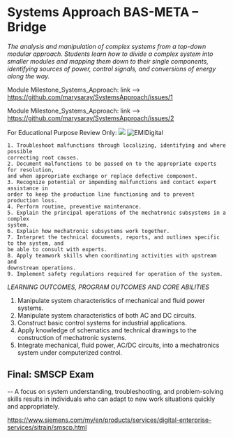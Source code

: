 # Systems Approach BAS-META – Bridge
*The analysis and manipulation of complex systems from a top-down modular approach. Students learn how to divide a complex system into smaller modules and mapping them down to their single components, identifying sources of power, control signals, and conversions of energy along the way.*

Module Milestone_Systems_Approach: link --> https://github.com/marysaray/SystemsApproach/issues/1

Module Milestone_Systems_Approach: link --> https://github.com/marysaray/SystemsApproach/issues/2

For Educational Purpose Review Only: [![](https://markdown-videos-api.jorgenkh.no/youtube/-rQw7O1KCZU)](https://youtu.be/-rQw7O1KCZU)
![EMIDigital](https://github.com/user-attachments/assets/977c50e2-c1ed-4ac1-bde9-ef6f02694619)

```
1. Troubleshoot malfunctions through localizing, identifying and where possible
correcting root causes.
2. Document malfunctions to be passed on to the appropriate experts for resolution,
and when appropriate exchange or replace defective component.
3. Recognize potential or impending malfunctions and contact expert assistance in
order to keep the production line functioning and to prevent production loss.
4. Perform routine, preventive maintenance.
5. Explain the principal operations of the mechatronic subsystems in a complex
system.
6. Explain how mechatronic subsystems work together.
7. Interpret the technical documents, reports, and outlines specific to the system, and
be able to consult with experts.
8. Apply teamwork skills when coordinating activities with upstream and
downstream operations.
9. Implement safety regulations required for operation of the system.
```
*LEARNING OUTCOMES, PROGRAM OUTCOMES AND CORE ABILITIES*
1. Manipulate system characteristics of
mechanical and fluid power systems.
2. Manipulate system characteristics of both
AC and DC circuits.
3. Construct basic control systems for
industrial applications.
4. Apply knowledge of schematics and
technical drawings to the construction of
mechatronic systems.
5. Integrate mechanical, fluid power, AC/DC
circuits, into a mechatronics system under
computerized control.

## Final: SMSCP Exam

-- A focus on system understanding, troubleshooting, and problem-solving skills results in individuals who can adapt to new work situations quickly and appropriately.

https://www.siemens.com/my/en/products/services/digital-enterprise-services/sitrain/smscp.html

